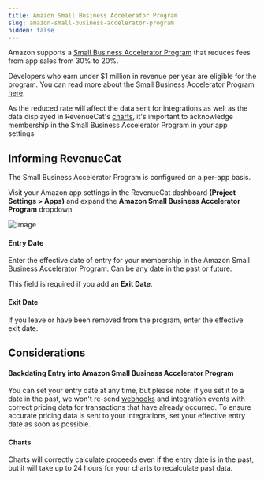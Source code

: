 ```yaml
---
title: Amazon Small Business Accelerator Program
slug: amazon-small-business-accelerator-program
hidden: false
---
```


Amazon supports a [Small Business Accelerator Program](https://developer.amazon.com/apps-and-games/blogs/2021/06/small-business-accelerator-program) that reduces fees from app sales from 30% to 20%.

Developers who earn under $1 million in revenue per year are eligible for the program. You can read more about the Small Business Accelerator Program [here](https://developer.amazon.com/apps-and-games/blogs/2021/06/small-business-accelerator-program).

As the reduced rate will affect the data sent for integrations as well as the data displayed in RevenueCat's [charts](/docs/dashboard-and-metrics/charts), it's important to acknowledge membership in the Small Business Accelerator Program in your app settings.

## Informing RevenueCat

The Small Business Accelerator Program is configured on a per-app basis.

Visit your Amazon app settings in the RevenueCat dashboard **(Project Settings > Apps)** and expand the **Amazon Small Business Accelerator Program** dropdown.

![Image](https://files.readme.io/a98c6b9-184212955-3e1a76a5-18fd-448f-9d01-d46f995fe989.png)

#### Entry Date

Enter the effective date of entry for your membership in the Amazon Small Business Accelerator Program. Can be any date in the past or future.

This field is required if you add an **Exit Date**.

#### Exit Date

If you leave or have been removed from the program, enter the effective exit date.

## Considerations

#### Backdating Entry into Amazon Small Business Accelerator Program

You can set your entry date at any time, but please note: if you set it to a date in the past, we won't re-send [webhooks](/docs/integrations/webhooks) and integration events with correct pricing data for transactions that have already occurred. To ensure accurate pricing data is sent to your integrations, set your effective entry date as soon as possible.

#### Charts

Charts will correctly calculate proceeds even if the entry date is in the past, but it will take up to 24 hours for your charts to recalculate past data.

